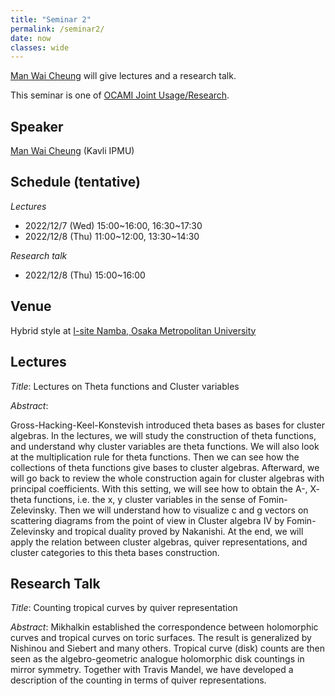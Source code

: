 ```yaml
---
title: "Seminar 2"
permalink: /seminar2/
date: now
classes: wide
---
```


[Man Wai Cheung](https://sites.google.com/view/mandywai24/) will give lectures and a research talk.

This seminar is one of [OCAMI Joint Usage/Research](https://www.sci.osaka-cu.ac.jp/OCAMI/joint/joint-usage_e.html).

## Speaker

[Man Wai Cheung](https://sites.google.com/view/mandywai24/) (Kavli IPMU)

## Schedule (tentative)

*Lectures*
- 2022/12/7 (Wed) 15:00~16:00, 16:30~17:30
- 2022/12/8 (Thu) 11:00~12:00, 13:30~14:30

*Research talk*
- 2022/12/8 (Thu) 15:00~16:00

## Venue

Hybrid style at [I-site Namba, Osaka Metropolitan University](https://www.omu.ac.jp/isite/)

## Lectures

*Title*: Lectures on Theta functions and Cluster variables

*Abstract*:

Gross-Hacking-Keel-Konstevish introduced theta bases as bases for cluster algebras. In the lectures, we will study the construction of theta functions, and understand why cluster variables are theta functions. We will also look at the multiplication rule for theta functions. Then we can see how the collections of theta functions give bases to cluster algebras. Afterward, we will go back to review the whole construction again for cluster algebras with principal coefficients. With this setting, we will see how to obtain the A-, X- theta functions, i.e. the x, y cluster variables in the sense of Fomin-Zelevinsky. Then we will understand how to visualize c and g vectors on scattering diagrams from the point of view in Cluster algebra IV by Fomin-Zelevinsky and tropical duality proved by Nakanishi. At the end, we will apply the relation between cluster algebras, quiver representations, and cluster categories to this theta bases construction.

## Research Talk

*Title*:
Counting tropical curves by quiver representation

*Abstract*:
Mikhalkin established the correspondence between holomorphic curves and tropical curves on toric surfaces. The result is generalized by Nishinou and Siebert and many others. Tropical curve (disk) counts are then seen as the algebro-geometric analogue holomorphic disk countings in mirror symmetry. Together with Travis Mandel, we have developed a description of the counting in terms of quiver representations.
